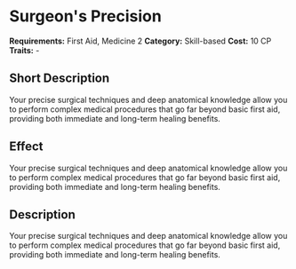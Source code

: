 # Surgeon's Precision

**Requirements:** First Aid, Medicine 2
**Category:** Skill-based
**Cost:** 10 CP
**Traits:** -


## Short Description
Your precise surgical techniques and deep anatomical knowledge allow you to perform complex medical procedures that go far beyond basic first aid, providing both immediate and long-term healing benefits.

## Effect
Your precise surgical techniques and deep anatomical knowledge allow you to perform complex medical procedures that go far beyond basic first aid, providing both immediate and long-term healing benefits.

## Description
Your precise surgical techniques and deep anatomical knowledge allow you to perform complex medical procedures that go far beyond basic first aid, providing both immediate and long-term healing benefits.